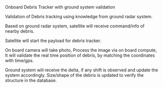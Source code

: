 Onboard Debris Tracker with ground system validation 

Validation of Debris tracking using knowledge from ground radar system.


Based on ground radar system, satellite will receive command/info of nearby debris.

Satellite will start the payload for debris tracker.


On board camera will take photo,
Process the image via  on board compute,
It will validate the real time position of debris, by matching the coordinates with time/gps.

Ground system will receive the delta, if any shift is observed and update the system accordingly.
Size/shape of the debris is updated to verify the structure in the database. 
